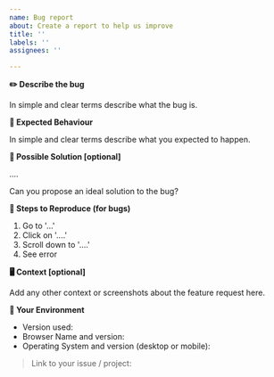 ```yaml
---
name: Bug report
about: Create a report to help us improve
title: ''
labels: ''
assignees: ''

---
```


<!--- Provide a general summary of the issue in the Title above -->

**✏️ Describe the bug**

In simple and clear terms describe what the bug is.

**🧾 Expected Behaviour**

In simple and clear terms describe what you expected to happen.

<!--- If you're describing an error, tell us what should happen --><!--- If you're suggesting a change/improvement, tell us how it should work -->

**🙋‍️ Possible Solution [optional]**

....

Can you propose an ideal solution to the bug?

**📝 Steps to Reproduce (for bugs)**

<!--- Provide a link to a live example, or an unambiguous set of steps to --><!--- reproduce this bug. Include code to reproduce, if relevant -->
1. Go to '...'
2. Click on '....'
3. Scroll down to '....'
4. See error

**🖥 Context [optional]**

<!--- How has this issue affected you? What are you trying to accomplish? --><!--- Providing context helps us come up with a solution that is most useful in the real world -->

Add any other context or screenshots about the feature request here.

**🔩 Your Environment**

<!--- Include as many relevant details about the environment you experienced the bug in -->

* Version used:
* Browser Name and version:
* Operating System and version (desktop or mobile):

> Link to your issue / project: